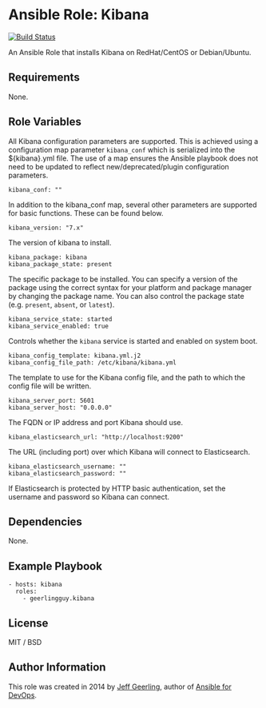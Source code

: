 # Ansible Role: Kibana

[![Build Status](https://travis-ci.org/geerlingguy/ansible-role-kibana.svg?branch=master)](https://travis-ci.org/geerlingguy/ansible-role-kibana)

An Ansible Role that installs Kibana on RedHat/CentOS or Debian/Ubuntu.

## Requirements

None.

## Role Variables

All Kibana configuration parameters are supported. This is achieved using a configuration map parameter `kibana_conf` which is serialized into the ${kibana}.yml file. The use of a map ensures the Ansible playbook does not need to be updated to reflect new/deprecated/plugin configuration parameters.

    kibana_conf: ""

In addition to the kibana_conf map, several other parameters are supported for basic functions. These can be found below.

    kibana_version: "7.x"

The version of kibana to install.

    kibana_package: kibana
    kibana_package_state: present

The specific package to be installed. You can specify a version of the package using the correct syntax for your platform and package manager by changing the package name. You can also control the package state (e.g. `present`, `absent`, or `latest`).

    kibana_service_state: started
    kibana_service_enabled: true

Controls whether the `kibana` service is started and enabled on system boot.

    kibana_config_template: kibana.yml.j2
    kibana_config_file_path: /etc/kibana/kibana.yml

The template to use for the Kibana config file, and the path to which the config file will be written.

    kibana_server_port: 5601
    kibana_server_host: "0.0.0.0"

The FQDN or IP address and port Kibana should use.

    kibana_elasticsearch_url: "http://localhost:9200"

The URL (including port) over which Kibana will connect to Elasticsearch.

    kibana_elasticsearch_username: ""
    kibana_elasticsearch_password: ""

If Elasticsearch is protected by HTTP basic authentication, set the username and password so Kibana can connect.

## Dependencies

None.

## Example Playbook

    - hosts: kibana
      roles:
        - geerlingguy.kibana

## License

MIT / BSD

## Author Information

This role was created in 2014 by [Jeff Geerling](https://www.jeffgeerling.com/), author of [Ansible for DevOps](https://www.ansiblefordevops.com/).
